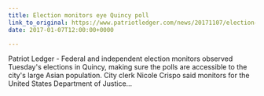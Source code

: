 ```yaml
---
title: Election monitors eye Quincy poll
link_to_original: https://www.patriotledger.com/news/20171107/election-monitors-eye-quincy-polls)s
date: 2017-01-07T12:00:00+0000

---
```

Patriot Ledger - Federal and independent election monitors observed Tuesday's elections in Quincy, making sure the polls are accessible to the city's large Asian population. City clerk Nicole Crispo said monitors for the United States Department of Justice...